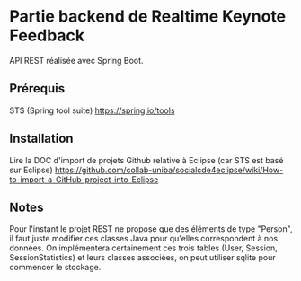 # Partie backend de Realtime Keynote Feedback
API REST réalisée avec Spring Boot.
## Prérequis
STS (Spring tool suite) https://spring.io/tools
## Installation
Lire la DOC d'import de projets Github relative à Eclipse (car STS est basé sur Eclipse) https://github.com/collab-uniba/socialcde4eclipse/wiki/How-to-import-a-GitHub-project-into-Eclipse
## Notes
Pour l'instant le projet REST ne propose que des éléments de type "Person", il faut juste modifier ces classes Java pour qu'elles correspondent à nos données. On implémentera certainement ces trois tables (User, Session, SessionStatistics) et leurs classes associées, on peut utiliser sqlite pour commencer le stockage.
